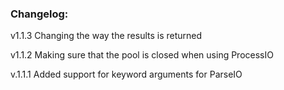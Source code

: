 ### Changelog:
v1.1.3
Changing the way the results is returned

v1.1.2
Making sure that the pool is closed when using ProcessIO

v.1.1.1
Added support for keyword arguments for ParseIO